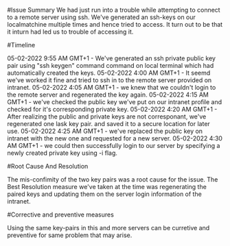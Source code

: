 #Issue Summary
We had just run into a trouble while attempting to connect to a remote server using ssh. We've generated an ssh-keys on our localmatchine multiple times and hence tried to access. It turn out to be that it inturn had led us to trouble of accessing it.

#Timeline

05-02-2022 9:55 AM GMT+1 - We've generated an ssh private public key pair using "ssh keygen" command command on local terminal which had automatically created the keys. 
05-02-2022 4:00 AM GMT+1 -  It seemd we've worked it fine and tried to ssh in to the remote server provided on intranet. 
05-02-2022 4:05 AM GMT+1 - we knew that we couldn't login to the remote server and regenerated the key again.
05-02-2022 4:15 AM GMT+1 - we've checked the public key we've put on our intranet profile and checked for it's corresponding private key.
05-02-2022 4:20 AM GMT+1 - After realizing the public and private keys are not corresponant, we've regenerated one lask key pair. and saved it to a secure location for later use.
05-02-2022 4:25 AM GMT+1 - we've replaced the public key on intranet with the new one and requested for a new server. 
05-02-2022 4:30 AM GMT+1 - we could then successfully login to our server by specifying a newly created private key using -i flag.

#Root Cause And Resolution

The mis-confimity of the two key pairs was a root cause for the issue. The Best Resolution measure we've taken at the time was regenerating the paired keys and updating them on the server login information of the intranet. 


#Corrective and preventive measures

Using the same key-pairs in this and more servers can be curretive and preventive for same problem that may arise.
